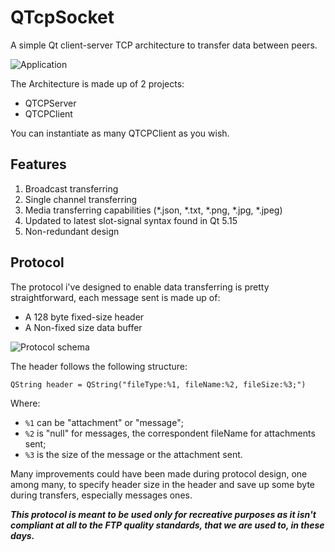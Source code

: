 # QTcpSocket

A simple Qt client-server TCP architecture to transfer data between peers.

![Application](https://github.com/manfredipist/QTcpSocket/blob/master/images/demo.png?raw=true)

The Architecture is made up of 2 projects:
- QTCPServer
- QTCPClient

You can instantiate as many QTCPClient as you wish.

## Features

1. Broadcast transferring
2. Single channel transferring
3. Media transferring capabilities (*.json, *.txt, *.png, *.jpg, *.jpeg)  
4. Updated to latest slot-signal syntax found in Qt 5.15
5. Non-redundant design

## Protocol

The protocol i've designed to enable data transferring is pretty straightforward, each message sent is made up of:
- A 128 byte fixed-size header
- A Non-fixed size data buffer

![Protocol schema](https://github.com/manfredipist/QTcpSocket/blob/master/images/protocol.png?raw=true)

The header follows the following structure:
```
QString header = QString("fileType:%1, fileName:%2, fileSize:%3;")
```
Where:
- ```%1``` can be "attachment" or "message";
- ```%2``` is "null" for messages, the correspondent fileName for attachments sent;
- ```%3``` is the size of the message or the attachment sent.

Many improvements could have been made during protocol design, one among many, to specify header size in the header and save up some byte during transfers, especially messages ones.

__*This protocol is meant to be used only for recreative purposes as it isn't compliant at all to the FTP quality standards, that we are used to, in these days.*__
